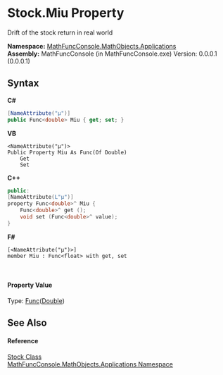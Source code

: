 # Stock.Miu Property 
 

Drift of the stock return in real world

**Namespace:**&nbsp;<a href="d9e4b2f9-9258-2f31-ca55-43e6b838bbc3">MathFuncConsole.MathObjects.Applications</a><br />**Assembly:**&nbsp;MathFuncConsole (in MathFuncConsole.exe) Version: 0.0.0.1 (0.0.0.1)

## Syntax

**C#**<br />
``` C#
[NameAttribute("μ")]
public Func<double> Miu { get; set; }
```

**VB**<br />
``` VB
<NameAttribute("μ")>
Public Property Miu As Func(Of Double)
	Get
	Set
```

**C++**<br />
``` C++
public:
[NameAttribute(L"μ")]
property Func<double>^ Miu {
	Func<double>^ get ();
	void set (Func<double>^ value);
}
```

**F#**<br />
``` F#
[<NameAttribute("μ")>]
member Miu : Func<float> with get, set

```

<br />

#### Property Value
Type: <a href="http://msdn2.microsoft.com/en-us/library/bb534960" target="_blank">Func</a>(<a href="http://msdn2.microsoft.com/en-us/library/643eft0t" target="_blank">Double</a>)

## See Also


#### Reference
<a href="1df39166-cdbc-ea41-0f5d-56de5e09158b">Stock Class</a><br /><a href="d9e4b2f9-9258-2f31-ca55-43e6b838bbc3">MathFuncConsole.MathObjects.Applications Namespace</a><br />